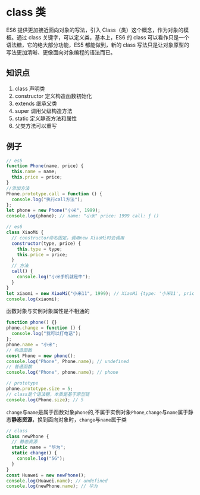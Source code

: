 # class 类

ES6 提供更加接近面向对象的写法，引入 Class（类）这个概念，作为对象的模板。通过 class 关键字，可以定义类，基本上，ES6 的 class 可以看作只是一个语法糖，它的绝大部分功能，ES5 都能做到，新的 class 写法只是让对象原型的写法更加清晰、更像面向对象编程的语法而已。

## 知识点

1. class 声明类
2. constructor 定义构造函数初始化
3. extends 继承父类
4. super 调用父级构造方法
5. static 定义静态方法和属性
6. 父类方法可以重写

## 例子

```javascript
// es5
function Phone(name, price) {
  this.name = name;
  this.price = price;
}
//添加方法
Phone.prototype.call = function () {
  console.log("执行call方法");
};
let phone = new Phone("小米", 1999);
console.log(phone); // name: "小米" price: 1999 call: ƒ ()

// es6
class XiaoMi {
  // constructor命名固定，调用new XiaoMi时会调用
  constructor(type, price) {
    this.type = type;
    this.price = price;
  }
  // 方法
  call() {
    console.log("小米手机就是牛");
  }
}
let xiaomi = new XiaoMi("小米11", 1999); // XiaoMi {type: '小米11', price: 1999}
console.log(xiaomi);
```

函数对象与实例对象属性是不相通的

```javascript
function phone() {}
phone.change = function () {
  console.log("我可以打电话");
};
phone.name = "小米";
// 构造函数
const Phone = new phone();
console.log("Phone", Phone.name); // undefined
// 普通函数
console.log("Phone", phone.name); // phone

// prototype
phone.prototype.size = 5;
// class是个语法糖，本质是基于原型链
console.log(Phone.size); // 5
```

`change`与`name`是属于函数对象`phone`的,不属于实例对象`Phone`,`change`与`name`属于静态**静态资源**，换到面向对象时，`change`与`name`属于类

```javascript
// class
class newPhone {
  // 静态资源
  static name = "华为";
  static change() {
    console.log("5G");
  }
}
const Huawei = new newPhone();
console.log(Huawei.name); // undefined
console.log(newPhone.name); // 华为
```

